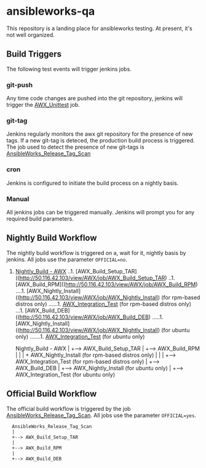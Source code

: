 # ansibleworks-qa

This repository is a landing place for ansibleworks testing.  At present, it's not well organized.

## Build Triggers

The following test events will trigger jenkins jobs.

### git-push

Any time code changes are pushed into the git repository, jenkins will trigger the [AWX_Unittest](http://50.116.42.103/view/AWX/job/AWX_Unittest/) job.


### git-tag

Jenkins regularly monitors the awx git repository for the presence of new tags.  If a new git-tag is deteced, the production build process is triggered.  The job used to detect the presence of new git-tags is [AnsibleWorks_Release_Tag_Scan](http://50.116.42.103/view/AWX/job/AnsibleWorks_Release_Tag_Scan/)

### cron

Jenkins is configured to initiate the build process on a nightly basis.

### Manual

All jenkins jobs can be triggered manually.  Jenkins will prompt you for any required build parameters.

## Nightly Build Workflow

The nightly build workflow is triggered on a, wait for it, nightly basis by jenkins.  All jobs use the parameter `OFFICIAL=no`.

1. [Nightly_Build - AWX](http://50.116.42.103/view/AWX/job/Nightly%20Build%20-%20AWX/)
..1. [AWX_Build_Setup_TAR]((http://50.116.42.103/view/AWX/job/AWX_Build_Setup_TAR)
..1. [AWX_Build_RPM]((http://50.116.42.103/view/AWX/job/AWX_Build_RPM)
....1. [AWX_Nightly_Install]((http://50.116.42.103/view/AWX/job/AWX_Nightly_Install)  (for rpm-based distros only)
......1. [AWX_Integration_Test](http://50.116.42.103/view/AWX/job/AWX_Integration_Test) (for rpm-based distros only)
...1. [AWX_Build_DEB]((http://50.116.42.103/view/AWX/job/AWX_Build_DEB)
.....1. [AWX_Nightly_Install]((http://50.116.42.103/view/AWX/job/AWX_Nightly_Install)  (for ubuntu only)
.......1. [AWX_Integration_Test](http://50.116.42.103/view/AWX/job/AWX_Integration_Test) (for ubuntu only)

      Nightly_Build - AWX
      |
      +--> AWX_Build_Setup_TAR
      |
      +--> AWX_Build_RPM
      |    |
      |    + AWX_Nightly_Install (for rpm-based distros only)
      |      |
      |      +--> AWX_Integration_Test (for rpm-based distros only)
      |
      +--> AWX_Build_DEB
           |
           +--> AWX_Nightly_Install (for ubuntu only)
             |
             +--> AWX_Integration_Test (for ubuntu only)

## Official Build Workflow

The official build workflow is triggered by the job [AnsibleWorks_Release_Tag_Scan](http://50.116.42.103/view/AWX/job/AnsibleWorks_Release_Tag_Scan/).  All jobs use the parameter `OFFICIAL=yes`.

      AnsibleWorks_Release_Tag_Scan
      |
      +--> AWX_Build_Setup_TAR
      |
      +--> AWX_Build_RPM
      |
      +--> AWX_Build_DEB
